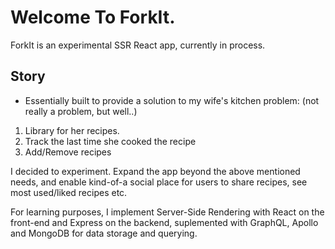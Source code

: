 # Welcome To ForkIt. 

ForkIt is an experimental SSR React app, currently in process.

## Story 
- Essentially built to provide a solution to my wife's kitchen problem: (not really a problem, but well..)
1. Library for her recipes.
2. Track the last time she cooked the recipe
3. Add/Remove recipes

I decided to experiment. Expand the app beyond the above mentioned needs, and enable kind-of-a social place for users to share recipes, see most used/liked recipes etc.

For learning purposes, I implement Server-Side Rendering with React on the front-end and Express on the backend, suplemented with GraphQL, Apollo and MongoDB for data storage and querying.
